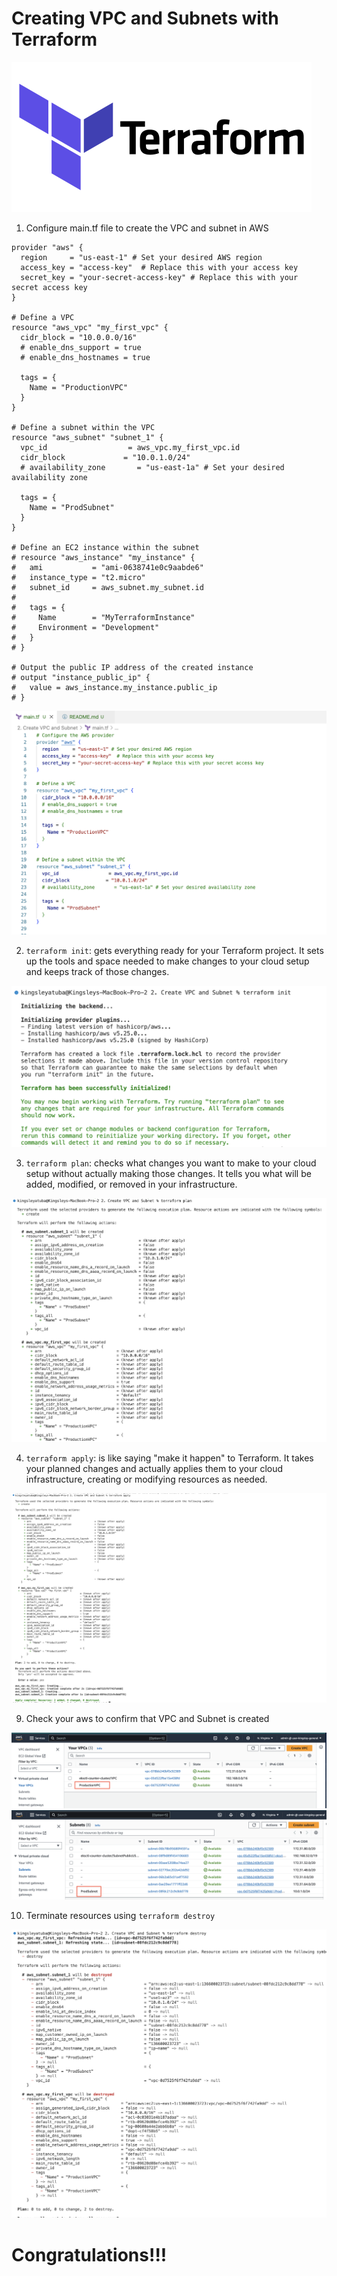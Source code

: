 # Creating VPC and Subnets with Terraform
![Terraform Logo](./img/terraform-logo.png)

1. Configure main.tf file to create the VPC and subnet in AWS

```
provider "aws" {
  region     = "us-east-1" # Set your desired AWS region
  access_key = "access-key"  # Replace this with your access key
  secret_key = "your-secret-access-key" # Replace this with your secret access key
}

# Define a VPC
resource "aws_vpc" "my_first_vpc" {
  cidr_block = "10.0.0.0/16"
  # enable_dns_support = true
  # enable_dns_hostnames = true

  tags = {
    Name = "ProductionVPC"
  }
}

# Define a subnet within the VPC
resource "aws_subnet" "subnet_1" {
  vpc_id                  = aws_vpc.my_first_vpc.id
  cidr_block             = "10.0.1.0/24"
  # availability_zone       = "us-east-1a" # Set your desired availability zone

  tags = {
    Name = "ProdSubnet"
  }
}

# Define an EC2 instance within the subnet
# resource "aws_instance" "my_instance" {
#   ami           = "ami-0638741e0c9aabde6" 
#   instance_type = "t2.micro"
#   subnet_id     = aws_subnet.my_subnet.id
# 
#   tags = {
#     Name        = "MyTerraformInstance"
#     Environment = "Development"
#   }
# }

# Output the public IP address of the created instance
# output "instance_public_ip" {
#   value = aws_instance.my_instance.public_ip
# }
```
![brew init](./img/0.png)


2. `terraform init`:  gets everything ready for your Terraform project. 
It sets up the tools and space needed to make changes to your cloud setup and keeps track of those changes.

![brew init](./img/1.png)

3. `terraform plan`:  checks what changes you want to make to your cloud setup without actually making those changes. 
It tells you what will be added, modified, or removed in your infrastructure.

![terraform plan](./img/2.png)

4. `terraform apply`: is like saying "make it happen" to Terraform. 
It takes your planned changes and actually applies them to your cloud infrastructure, creating or modifying resources as needed.

![terraform apply](./img/3.png)


9. Check your aws to confirm that VPC and Subnet is created

![ec2 confirmation on dashboard](./img/4.png)
![ec2 confirmation on dashboard](./img/5.png)

10. Terminate resources using `terraform destroy`

![ec2 terminated](./img/6.png)

# Congratulations!!!
